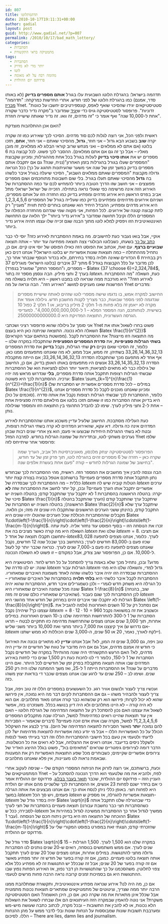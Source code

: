 ```yaml
---
id: 807
title: תדהמתלוטו
date: 2010-10-17T19:11:31+00:00
author: gadial
layout: post
guid: http://www.gadial.net/?p=807
permalink: /2010/10/17/bad_math_lottery/
categories:
  - הסתברות
  - מתמטיקה בראי התקשורת
tags:
  - הסתברות
  - יותר מדי לא מדויק
  - לוטו
  - מהומה רבה על לא מאומה
  - פרדוקס יום ההולדת
---
```

תדהמה בישראל: בהגרלת הלוטו השבועית עלו בגורל **אותם מספרים בדיוק** (לא באותו סדר, אמנם) כמו בהגרלת הלוטו של לפני חודש. אתרי החדשות כמרקחה: "תדהמה" [מכריז](http://www.ynet.co.il/articles/0,7340,L-3970251,00.html) Ynet. "סטטיסטיקאים יגידו שהסיכוי שואף לאפס, קונספירטיבים יחשבו על כוונות זדוניות". פרופסור לסטטיסטיקה גויס כדי ש[יגיד](http://www.ynet.co.il/articles/0,7340,L-3970398,00.html) שמדובר ב"מקרה נדיר כדבר שקורה אחת ל-10,000 שנה" ואף אומר כי "זה מדהים, זה וואו. זה נדיר שאותה שישייה חוזרת".

האם אכן ההתלהבות מוצדקת?

ראשית ולפני הכל, אני רוצה לגלות לכם סוד מדהים. הסיכוי לכך שאירוע כמו זה שקרה יקרה **שוב** בשבוע הבא גדול &#8211; אני חוזר, **גדול**, מהסיכוי שאתם &#8211; אני חוזר, **אתם**, תזכו בלוטו (אם אתם לא ממלאים &#8211; ואני מנחש שרוב קוראי הבלוג לא ממלאים, זה מובן מאליו &#8211; אבל כך זה גם אם אתם ממלאים). ההסבר לכך פשוט. לכל קבוצה בת 6 מספרים יש את **אותו סיכוי בדיוק** לעלות בגורל בכל אחת מההגרלות; ומכיוון שקבוצת "המספרים שעלו בגורל בהגרלות בזמן האחרון"(נניח, שנה? גם אם יתקבלו אותם מספרים בדיוק במשך זמן של שנה אני משער שהעיתונות תחגוג על כך) ככל הנראה גדולה מקבוצת "המספרים שאתם ממלאים השבוע", הסיכוי שיעלה בגורל איבר כלשהו בה **גדול** מהסיכוי שאתם תעלו בגורל. בלי שום חשבונות מתוחכמים ושום מספרים מפוצצים &#8211; אני חושב שזו הדרך הטובה ביותר להמחיש לכם עד כמה ההסתברות של האירוע הזה אינה מרשימה כפי שאולי נראה בתחילה. הזכייה של ישראל ישראלי מתל אביב בפרס הראשון היא אירוע מדהים ומפתיע בדיוק כמו החזרה הזו על אותם מספרים, ושניהם אירועים מדהימים ומפתיעים בדיוק כמו שעלייה בגורל של המספרים 1,2,3,4,5,6 היא אירוע מדהים ומפתיע; ההבדל היחיד הוא שאנחנו בוחרים לתת תווית "מעניין" רק לתת קבוצה קטנה של אירועים. לכל הפחות, אני מקווה שמי שנדהם מהחזרה הכפולה על המספרים הללו וקיבל תחושה שמדובר ב"אירוע נדיר ביותר" ילך הלאה עם התחושה האינטואיטיבית הזו ויפסיק למלא לוטו מתוך הבנה שגם זכייה שלו עצמו תהיה אירוע נדיר ביותר.

אוקיי, אבל בואו נעבור כעת לחישובים. מה באמת ההסתברות לאירוע כזה? יוסי לוי כבר [כתב על כך](http://www.sci-princess.info/archives/921) בשעתו, כשבלוטו הבולגרי צצה תוצאה מפתיעה עוד יותר &#8211; אותה תוצאה **שבועיים ברצף**. עם זאת, אכתוב את הפוסט הזה כאילו הפוסט של יוסי אינו קיים. אם כן, נתחיל מההתחלה &#8211; כמה תוצאות שונות אפשריות יש בלוטו הישראלי? אנחנו דנים כאן רק בבחירת 6 הכדורים שאינה תלויה בסדר בחירתם, ולא בכדור הנוסף שנבחר אחר כך, לכן מדובר על כלל הקבוצות בגודל 6 מתוך 37 איברים (בלוטו הישראלי מוגרלים 37 מספרים, ו"המספר החזק" שמוגרל בנפרד) &#8211; $latex {37 \choose 6}=2,324,784$, בערך 2 וחצי מיליון. הבה ונסמן מספר זה בתור $latex n$. כעת, השאלה "מה ההסתברות לאירוע הזה?" היא מורכבת ממה שנראה לנו במבט ראשון &#8211; היא תלויה בשאלה מה הפרשנות שאנו מעניקים למושג "האירוע הזה". הבה ונראה על מה Ynet מדברים:

> החישוב למקרה אמש, בו נדגמו שישה מספרי לוטו שזהים לאותה שישיית מספרים שנדגמה לפני מספר שבועות, כבר מצריך לקנות מחשבון חדש. גילולה אומד את מקרה לא ייאמן זה בלא פחות מ-1 חלקי 2 מיליון בריבוע, או 1 חלקי 2 כפול 10 בשישית. לנוחותכם, הנה המספר המלא &#8211; 1 ל-4,000,000,000,000". למעדיפי הגרסה העשרונית, התוצאה המדויקת היא 25000000000000.0.

אני סומך על גילולה שהוא פרופסור רציני ושכתבי Ynet פשוט בחרו לשאול אותו את השאלה הלא נכונה. התוצאה שניתנה כאן היא בעצם $latex \frac{1}{n^{2}}$ (מפושטת בהתאם עבור הקוראים). מה התוצאה הזו מייצגת? את ההסתברות לקבל **בשתי הגרלות ספציפיות**, את **סדרת המספרים הספציפית** שהתקבלה במקרה שלנו &#8211; כלומר, זה הסיכוי שאם נקיים **רק** שתי הגרלות, נקבל **בדיוק** את סדרת המספרים 33,26,14,36,32,13 בשתיהן. זה ממש, אבל ממש, לא מה שאנחנו מתפעמים ממנו כאן. אף אחד לא מתפעם מכך שהתקבלה הסדרה 33,26,14,36,32,13; אם הייתה מתקבלת הסדרה 33,26,14,35,32,13 אנשים היו מתפעמים באותו האופן בדיוק. אם כן, החישוב של גילולה כבר לא מתאים למציאות; תיאור יותר הולם למציאות הוא של ההסתברות שבשתי הגרלות רצופות תתקבל אותה סדרת מספרים, **בלי** שנדרוש מראש מה יהיו ערכיה. ההסתברות לכך היא פשוטה: $latex \sum_{k=1}^{n}\frac{1}{n^{2}}=\frac{1}{n}$ (במילים &#8211; לכל סדרת מספרים אפשרית יש הסתברות של $latex \frac{1}{n^{2}}$, ומכיוון שאנחנו מוכנים לקבל כל סדרת מספרים אנחנו סוכמים על כולן). כלומר, ההסתברות לכך שבשתי הגרלות רצופות נקבל את אותה סדרה היא בדיוק אותה הסתברות כמו זו שאתם תזכו בלוטו אם מילאתם סדרה ספציפית אחת &#8211; אחת ל-2 וחצי מיליון לערך. שימו לב להבדל התהומי בין התוצאה הזו והמספר שגילולה נותן.

כעת העלילה מסתבכת. החישוב שלעיל עדיין משכנע אותנו שההסתברות לאירוע המדהים אינה כה גדולה. דא עקא, שהאירוע המדהים לא קרה בשתי הגרלות רצופות, ובטח לא בשתי ההגרלות היחידות שבוצעו אי פעם; הוא צץ אחרי שנים רבות שבהן נערכים משחקי לוטו, ובתדירות של שמונה הגרלות בחודש. למרבה המזל Ynet שלפו פרופסור אחר שיתייחס לזה:

> הפרופסור לסטטיסטיקה יצחק מלכסון, מאוניברסיטת תל אביב, העריך שמה שקרה כאן &#8211; חזרה של 6 מספרים זהים בהגרלת לוטו, תוך פרק זמן של עד חודש, בחישוב של שמונה הגרלות לחודש &#8211; קורה "פעם אחת בעשרת אלפים שנה".

הבה וננסה להבין איך מחשבים את המספר הזה. ראשית, מהי ההסתברות לכך שבחודש נתון תתקבל אותה סדרת מספרים פעמיים? ברשותכם אטפל בבעיה בצורה קצת יותר כללית &#8211; מה ההסתברות לכך שבסדרה של $latex m$ הטלות קוביה שיש לה $latex n$ ערכים אפשריים יתקבל אותו הערך פעמיים? ובכן, קל יותר לחשב את ההסתברות שזה **לא** יקרה: בהטלה הראשונה בהסתברות 1 לא יתקבל ערך שהתקבל קודם; בהטלה השניה יש סיכוי של $latex \frac{1}{n}$ שיתקבל ערך שהתקבל קודם (הערך שהתקבל בהטלה הראשונה); בהטלה השניה יש הסתברות של $latex \frac{2}{n}$ שיתקבל ערך שלא התקבל קודם, בהינתן ששני הערכים הראשונים שהתקבלו היו שונים זה מזה; וכן הלאה. מקבלים שההסתברות הכוללת שכל הערכים שהוטלו יהיו שונים היא $latex 1\cdot\left(1-\frac{1}{n}\right)\cdot\left(1-\frac{2}{n}\right)\cdots\left(1-\frac{m-1}{n}\right)$. זכרו את הנוסחה הזו &#8211; בסוף הפוסט עוד נחזור אליה. לעת עתה השאלה היא מה קורה כאשר מציבים בה את $latex n$ שלנו ואת $latex m=8$. אם תציבו ותחשבו תקבלו תוצאה של אחד ל-$latex 83,028$ לערך. כלומר, אנחנו מצפים לתופעה שכזו פעם ב-83,000 חודשים לערך; בהתחשב בכך שבכל שנה 12 חודשים, נקבל שאנחנו מצפים לתופעה כזו פעם ב-7,000 שנים לערך. כנראה שכבר יותר קל לעגל ל-10,000. אם כן, הפרופסור שוב צודק, אבל כמקודם &#8211; זו פשוט לא השאלה הנכונה.

מדוע? ובכן, נתחיל מכך שלא באמת צריך להסתכל על כל חודש לחוד. הסיטואציה היא שונה: יש לנו סדרה של $latex m$ הגרלות עבור $latex m$ גדול למדי, והשאלה שלנו היא מהי ההסתברות שבסדרה הזו יהיה איבר כלשהו שזהה לאחד משמונת האיברים שמאחוריו. ההסתברות לקבל איבר כלשהי היא **בלתי תלויה** בהסתברות של האיברים שמאחוריו &#8211; כל הגרלה היא משחק חדש לגמרי &#8211; ולכן כשמגרילים איבר חדש, ההסתברות שהוא יהיה שונה מכל שמונה האיברים שמאחוריו היא $latex 1-\frac{8}{n}$ (שוב, בהנחה שהאיברים שמאחוריו כולם שונים זה מזה). לכן ההסתברות לכך שגם כעבור $latex m$ הגרלות לא יתקבלו שני איברים זהים במרחק של חודש אחד מהשני היא $latex \left(1-\frac{8}{n}\right)^{m}$. אם נסתכל רק על 10 השנים האחרונות (ולמה להגביל את עצמנו כך? שיהיה) נקבל $latex m=8\cdot12\cdot10=960$ וכשנציב את זה במשוואה נקבל הסתברות של 1 ל-300 להתרחשות המדהימה שלנו ב-10 השנים האחרונות. במילים אחרות, תוך 3,000 שנים אנחנו מצפים שהתרחשות מדהימה כזו תתקיים לבטח &#8211; תראו איך קיצצנו את 7,000 ביותר מחצי ואת 10,000 ביותר משני שליש (אם נדרוש ש-$latex m$ יילקח לאורך, נאמר, 20 או 50 שנים, ה-3,000 שנים הכוללות לא ממש ישתנו).

טוב ויפה, גם 3,000 שנים זה המון, לא? אבל אנחנו **עדיין** לא מתארים נכונה את האירוע! כי חודש זה אמנם מדהים, אבל גם אם היה מדובר על טווח של חודשיים זה עדיין היה מדהים, לא? האם הרעש התקשורתי היה שונה מהותית? במקרה של חודשיים נקבל הסתברות של 1 ל-150, כלומר די לנו לחכות כעת רק 1,500 שנים כדי לחזות באירוע המדהים שבו אותה תוצאה מתקבלת בפרק זמן של חודשיים לכל היותר. ואם היינו מדברים על שנה? אז ההסתברות הייתה 1 ל-25, ואז משך ההמתנה שלנו היה רק 250 שנים. ושימו לב &#8211; 250 שנים עד לרגע שבו אנחנו מצפים שכבר די בודאות יצוץ משהו כזה.

ועכשיו צריך לעצור ולנשום אוויר רגע. כל השעשועים במספרים הללו זה טוב ויפה, אבל צריך לעצור ולהבהיר משהו &#8211; גם אם ההסתברות לקיום דבר מה היא נמוכה, אין פירושו שהוא לא יכול לקרות; פירושו הוא רק שכשהוא כבר קורה אנחנו מאוד מתלהבים. אם הוא לא היה קורה &#8211; לא היינו מתלהבים ולא היה דיון בנושא בכלל. משנזכרנו בזה, אפשר לשאול את עצמנו האם נכון להסתכל רק על התוצאה המדהימה של הגרלת הלוטו &#8211; האם אין עוד תוצאות שהיינו רואים כמדהימות? למשל, הגרלה שבה מתקבלים המספרים 1,2,3,4,5,6? למשל, מקרה שבו אותו אדם זוכה פעמיים? (דברים שכאמור &#8211; הסבירות להם נמוכה **יותר** מאשר הסבירות לתוצאה המדהימה של היום). צריך לבצע את השיקלול הכולל על כל האפשרויות הללו &#8211; אבל מי יודע כמה אפשרויות לתוצאות מדהימות יש? לכן לדעתי ולטעמי אין טעם בכל חישובי ההסתברויות הללו וזה דבר בעייתי מאוד לנסות ולשקלל ניסים בדיעבד. אנחנו רואים את ההצלחה, אבל לא רואים את כל הכשלונות. הדבר דומה לצירופים גימטריים שנראים "מתאימים בול", פשוט בגלל ההיצע האדיר של צירופים אפשריים שקיימים; כשבוחרים מכל שפע התוצאות האפשריות רק את המעטות שבאמת נראות לנו מעניינות, אין פלא שאנחנו מתלהבים.

וכעת, ברשותכם, אני רוצה לזרוק את הניתוח המספרי הקודם שלי &#8211; שניסה לעקוב אחרי המתמטיקאים של Ynet &#8211; לפח, ולהביא את מה שלטעמי הוא הדרך הנכונה להסתכל על העניין הזה &#8211; פרדוקס יום ההולדת, שכבר [תואר בעבר בבלוג](http://www.gadial.net/?p=147). פרדוקס יום ההולדת אומר כי אם בחדר ישנם לפחות 23 אנשים, אז ההסתברות לכך שלשניים מהם אותו יום הולדת היא לפחות חצי. באופן כללי ניתן לנסח אותו כך: אם אנחנו מבצעים את אותה הגרלה במשך $latex m$ פעמים, ויש סך הכל $latex n$ תוצאות אפשריות להגרלה, אז מספיק ש-$latex m$ יהיה בסדר גודל של $latex \sqrt{n}$ כדי שבהגרלה שלנו תתקבל אותה תוצאה פעמיים בהסתברות של חצי לערך (כשהסתברות חצי כבר נחשבת עבורנו לסבירה; ככל ש-$latex m$ ממשיך לגדול אחר כך ההסתברות ממשיכה לגדול במהירות אל עבר 1). ההוכחה של התוצאה הזו היא בדיוק ניתוח חכם של הנוסחה $latex 1\cdot\left(1-\frac{1}{n}\right)\cdot\left(1-\frac{2}{n}\right)\cdots\left(1-\frac{m-1}{n}\right)$ שהזכרתי קודם; הצגתי זאת במפורט בפוסט המקורי שלי על פרדוקס יום ההולדת.

סדר גודל של $latex \sqrt{n}$ במקרה שלנו הוא 1,500 לערך. 1,500 הגרלות &#8211; 15 שנים לערך. אם ממש משתמשים בנוסחה, רואים ש-20 שנים נותנים לנו הסתברות גדולה מחצי להתנגשות. במילים אחרות, אנחנו מצפים שכל 20 שנים לערך תתקבל אותה תוצאה בלוטו פעמיים. כמובן, אם זה קורה בפער של חודש זה יותר מפתיע מאשר אם זה קורה בפער של 20 שנים; אבל זה שבכלל יש התנגשות זה לא מפתיע כלל אלא צפוי לחלוטין. משהסכמנו על כך שהתנגשויות הן דבר נפוץ, אז האירוע הפחות נפוץ שבו ההתנגשות היא גם בסמיכות זמנים קרובה נראה הרבה פחות מרשים לטעמי.

אם כן, מה היה לנו? אירוע שנראה מפתיע אינטואיטיבית, ותקשורת שמתלהבת ממנו הרבה יותר ממה שצריך, וציטוטים של מתמטיקאים שמתארים תוצאות נכונות מתמטית אבל שכלל אינן מתארות את מה שקרה כאן. אם כן, היכן האשמה? האם הסטטיסטיקה משקרת? אני נוטה להאמין שבמקרה הזה העיתונאים הם אלו שבחרו לשאול את השאלות הלא נכונות, או לא להבין את התשובות &#8211; ובכל מקרה, לכתוב כתבה שעושה מיש-מש ומערבבת תשובות שונות שמבוססות על הנחות שונות ובלי לדבר ממש על מהן ההנחות הללו. לסיכום &#8211; There are lies, damn lies and journalism.